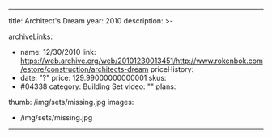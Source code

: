
---
title: Architect's Dream
year: 2010
description: >-
  
archiveLinks:
  - name: 12/30/2010
    link: https://web.archive.org/web/20101230013451/http://www.rokenbok.com/estore/construction/architects-dream
priceHistory:
  - date: "?"
    price: 129.99000000000001
skus:
  - #04338
category: Building Set
video: ""
plans:

thumb: /img/sets/missing.jpg
images:
  -  /img/sets/missing.jpg
---
